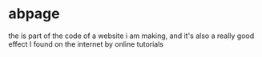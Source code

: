 # abpage
the is part of the code of a website i am making, and it's also a really good effect I found on the internet by online tutorials
